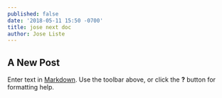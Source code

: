 ```yaml
---
published: false
date: '2018-05-11 15:50 -0700'
title: jose next doc
author: Jose Liste
---
```

## A New Post

Enter text in [Markdown](http://daringfireball.net/projects/markdown/). Use the toolbar above, or click the **?** button for formatting help.

